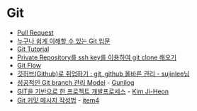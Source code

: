 # Git

- [Pull Request](https://wayhome25.github.io/git/2017/07/08/git-first-pull-request-story/)
- [누구나 쉽게 이해할 수 있는 Git 입문](https://backlog.com/git-tutorial/kr/intro/intro1_1.html)
- [Git Tutorial](https://try.github.io/levels/1/challenges/1)
- [Private Repository를 ssh key를 이용하여 git clone 해오기](http://eminentstar.tistory.com/63)
- [Git Flow](https://yangbongsoo.gitbooks.io/study/content/gitflow.html)
- [깃허브(Github)로 취업하기 : git, github 올바른 관리 - sujinlee님](https://sujinlee.me/professional-github/)
- [성공적인 Git branch 관리 Model](http://amazingguni.github.io/blog/2016/03/git-branch-%EA%B7%9C%EC%B9%99) - [Gunilog
](http://amazingguni.github.io/)
- [GIT을 기반으로 한 프로젝트 개발프로세스](https://gist.github.com/ihoneymon/a28138ee5309c73e94f9) - [Kim Ji-Heon](https://github.com/ihoneymon)
- [Git 커밋 메시지 작성법](https://item4.github.io/2016-11-01/How-to-Write-a-Git-Commit-Message/) - [item4](https://about.jinsu.kim/resume/)